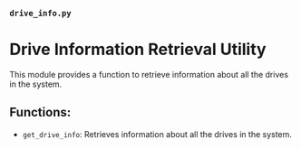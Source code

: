 ### `drive_info.py`
# Drive Information Retrieval Utility

This module provides a function to retrieve information about all the drives in the system.

## Functions:
* `get_drive_info`: Retrieves information about all the drives in the system.